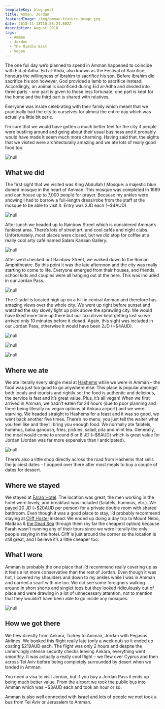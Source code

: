```yaml
---
templateKey: blog-post
title: Amman, Jordan
featuredImage: /img/amman-feature-image.jpg
date: 2018-11-18T10:58:24.802Z
description: August 2018
tags:
  - Amman
  - Jordan
  - The Middle East
  - Vegan
---
```

The one full day we’d planned to spend in Amman happened to coincide with Eid al-Adha. Eid al-Ahda, also known as the Festival of Sacrifice, honours the willingness of Ibrahim to sacrifice his son. Before Ibrahim did sacrifice his son however, God provided a lamb to sacrifice instead. Accordingly, an animal is sacrificed during Eid al-Adha and divided into three parts - one part is given to those less fortunate, one part is kept for the home and the third part is shared with relatives.

Everyone was inside celebrating with their family which meant that we practically had the city to ourselves for almost the entire day which was actually a little bit eerie. 

I’m sure that we would have gotten a much better feel for the city if people were bustling around and going about their usual business and it probably would have made it seem much more charming. Having said that, the sights that we visited were architecturally amazing and we ate lots of really good food too.

![null](/img/img_8158.jpg)

## What we did

The first sight that we visited was King Abdullah I Mosque: a majestic blue domed mosque in the heart of Amman. This mosque was completed in 1989 and can house up to 7,000 people for prayer. Because my ankles were showing I had to borrow a full-length dress/robe from the staff at the mosque to be able to visit it. Entry was 2JD each (~$4AUD).

![null](/img/img_8159.jpg)

After lunch we headed up to Rainbow Street which is considered Amman’s funkiest area. There’s lots of street art, and cool cafés and night clubs. Unfortunately, most places were closed, but we did stop for coffee at a really cool arty café named Salam Kanaan Gallery. 

![null](/img/rainbow-street.jpg)

After we’d checked out Rainbow Street, we walked down to the Roman Amphitheatre. By this point it was the late afternoon and the city was really starting to come to life. Everyone emerged from their houses, and friends, school kids and couples were all hanging out at the here. This was included in our Jordan Pass.

![null](/img/img_8160.jpg)

The Citadel is located high up on a hill in central Amman and therefore has amazing views over the whole city. We went up right before sunset and watched the sky slowly light up pink above the sprawling city. We would have liked more time up there but our taxi driver kept getting lost so we arrived only 10 minutes before it closed. Again, this sight was included in our Jordan Pass, otherwise it would have been 2JD (~$4AUD). 

![null](/img/img_8156.jpg)

![null](/img/img_8154.jpg)

![null](/img/img_8157.jpg)

## Where we ate

We ate literally every single meal at [Hashems](https://www.facebook.com/Hashem.resturant/) while we were in Amman – the food was just too good to go anywhere else. This place is popular amongst both locals and tourists and rightly so; the food is authentic and delicious, the service is fast and it’s great value. Plus, it’s all vegan! When we first arrived in Amman, we hadn’t eaten for 24 hours (due to poor planning and there being literally no vegan options at Ankara airport) and we were starving. We headed straight to Hashems for a feast and it was so good, we went back another five times. There’s no menu, you just tell the waiter what you feel like and they’ll bring you enough food. We normally ate falafels, hummus, baba ganoush, fries, pickles, salad, pita and mint tea. Generally, the meal would come to around 6 or 8 JD (~$6AUD) which is great value for Jordan (Jordan was far more expensive than I anticipated).

![null](/img/hashems.jpg)

There’s also a little shop directly across the road from Hashems that sells the juiciest dates – I popped over there after most meals to buy a couple of dates for dessert. 

## Where we stayed

We stayed at [Farah Hotel](http://reservation.bookhostels.com/farahhotel.com.jo/property/8764/?dateStart=2018-11-30&numNights=1&numGuests=2&bookassist=¤cy=AUD). The location was great, the men working in the hotel were lovely, and breakfast was included (falafels, hummus, etc.). We payed 20 JD (~$20AUD per person) for a private double room with shared bathroom. Even though it was a good place to stay, I’d probably recommend staying at [Cliff Hostel](https://www.booking.com/hotel/jo/cliff.en-gb.html?aid=1199802;label=gog235jc-hotel-en-jo-cliff-unspec-np-com-L%3Aen-O%3AosSx-B%3Achrome-N%3AXX-S%3Abo-U%3Asao-H%3As;sid=a3a8062454383b5c3c6d9609e89a432c;dest_id=-970362;dest_type=city;dist=0;hapos=1;hpos=1;room1=A%2CA;sb_price_type=total;srepoch=1517745766;srfid=98c108d95b36dec1100273670350987625bbf6dbX1;srpvid=c6af54b2692a0082;type=total;ucfs=1&#hotelTmpl) instead. We ended up doing a day trip to Mount Nebo, Madaba & [the Dead Sea](https://www.ninetyninedays.com.au/blog/the-dead-sea-a-photo-diary/) through them (by far the cheapest option) because Farah wasn’t running any of their tours since we were literally the only people staying in the hotel. Cliff is just around the corner so the location is still great, and I believe it’s a little cheaper too.

## What I wore

Amman is probably the one place that I’d recommend really covering up as it feels a lot more conservative than the rest of Jordan. Even though it was hot, I covered my shoulders and down to my ankles while I was in Amman and carried a scarf with me too. We did see some foreigners walking around in short shorts and singlet tops but they looked ridiculously out of place and were drawing in a lot of unnecessary attention, not to mention that they wouldn’t have been able to go inside any mosques.

![null](/img/img_8144.jpg)

## How we got there 

We flew directly from Ankara, Turkey to Amman, Jordan with Pegasus Airlines. We booked this flight really late (only a week out) so it ended up costing $219AUD each. The flight was only 2 hours and despite the unnervingly intense security checks leaving Ankara, everything went smoothly. It was actually a really cool flight – we flew over Cyprus and then across Tel Aviv before being completely surrounded by desert when we landed in Amman. 

You need a visa to visit Jordan, but if you buy a Jordan Pass it ends up being much better value. From the airport we took the public bus into Amman which was ~$3AUD each and took an hour or so.

Amman is also well connected with Israel and lots of people we met took a bus from Tel Aviv or Jerusalem to Amman.